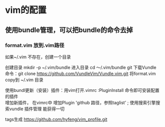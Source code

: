 # vim的配置
## 使用bundle管理，可以把bundle的命令去掉
### format.vim 放到.vim路径
如果~/.vim 不存在，创建一个目录  

创建目录 mkdir -p ~/.vim/bundle
进入目录 cd ～/.vim/bundle
git 下载Vundle 命令：git clone https://github.com/VundleVim/Vundle.vim.git
将format.vim copy到 ~/.vim 目录

使用bundl更新（安装）插件：用vim打开.vimrc  :PluginInstall 命令即可安装配置的插件   
增加新插件， 在vimrc中 增加Plugin 'github 路径，参照taglist'  ; 使用搜索引擎搜索vundle 插件管理 能获得一切

tags生成
https://github.com/hyfeng/vim_profile.git
